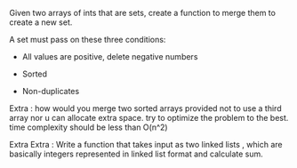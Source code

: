 Given two arrays of ints that are sets, create a function to merge them to create a new set.

A set must pass on these three conditions:

- All values are positive, delete negative numbers

- Sorted

- Non-duplicates

Extra :
how would you merge two sorted arrays provided not to use a third array nor u can allocate extra space. try to optimize the problem to the best. time complexity should be less than O(n^2)

Extra Extra : 
 Write a function that takes input as two linked lists , which are basically integers represented in linked list format and calculate sum.

